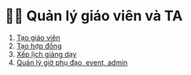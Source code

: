 # 🧑🏫 Quản lý giáo viên và TA

1. [Tạo giáo viên](tao-giao-vien.md)
2. [Tạo hợp đồng](tao-hop-dong.md)
3. [Xếp lịch giảng dạy](xep-lich-giang-day.md)
4. [Quản lý giờ phụ đạo, event, admin](quan-ly-gio-phu-dao-event-admin.md)
